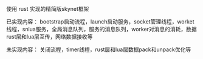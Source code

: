 使用 rust 实现的精简版skynet框架

已实现内容：
  bootstrap启动流程，launch启动服务，socket管理线程，worket线程，snlua服务，全局消息队列，服务的消息队列，worker对消息的消耗，数据rust层和lua层互传，网络数据接收等

未实现内容：
  关闭流程，timer线程，rust层和lua层数据pack和unpack优化等
